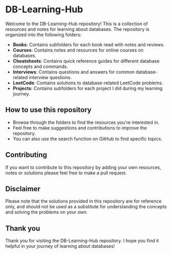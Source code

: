 # DB-Learning-Hub

Welcome to the DB-Learning-Hub repository! This is a collection of resources and notes for learning about databases. The repository is organized into the following folders:

- **Books**: Contains subfolders for each book read with notes and reviews.
- **Courses**: Contains notes and resources for online courses on databases.
- **Cheatsheets**: Contains quick reference guides for different database concepts and commands.
- **Interviews**: Contains questions and answers for common database-related interview questions.
- **LeetCode**: Contains solutions to database-related LeetCode problems.
- **Projects**: Contains subfolders for each project I did during my learning journey.

## How to use this repository

- Browse through the folders to find the resources you're interested in.
- Feel free to make suggestions and contributions to improve the repository.
- You can also use the search function on GitHub to find specific topics.

## Contributing

If you want to contribute to this repository by adding your own resources, notes or solutions please feel free to make a pull request.

## Disclaimer

Please note that the solutions provided in this repository are for reference only, and should not be used as a substitute for understanding the concepts and solving the problems on your own.

## Thank you

Thank you for visiting the DB-Learning-Hub repository. I hope you find it helpful in your journey of learning about databases!
